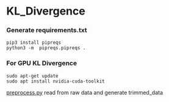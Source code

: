 # KL_Divergence
### Generate requirements.txt
```
pip3 install pipreqs
python3 -m  pipreqs.pipreqs .
```


### For GPU KL Divergence
```
sudo apt-get update
sudo apt install nvidia-cuda-toolkit
```


[preprocess.py]() read from raw data and generate trimmed_data